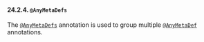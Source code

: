 #### 24.2.4. `@AnyMetaDefs`

<div class="paragraph">

The [`@AnyMetaDefs`](https://docs.jboss.org/hibernate/orm/5.2/javadocs/org/hibernate/annotations/AnyMetaDefs.html) annotation is used to group multiple [`@AnyMetaDef`](#annotations-hibernate-anymetadef) annotations.

</div>
</div>
<div class="sect3">

